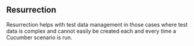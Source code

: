 Resurrection
------------

Resurrection helps with test data management in those cases where test data is complex
and cannot easily be created each and every time a Cucumber scenario is run.

